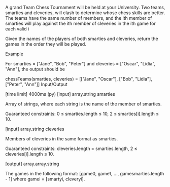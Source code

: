 A grand Team Chess Tournament will be held at your University. Two teams, smarties and cleveries, will clash to determine whose chess skills are better. The teams have the same number of members, and the ith member of smarties will play against the ith member of cleveries in the ith game for each valid i

Given the names of the players of both smarties and cleveries, return the games in the order they will be played.

Example

For smarties = ["Jane", "Bob", "Peter"] and
cleveries = ["Oscar", "Lidia", "Ann"], the output should be

chessTeams(smarties, cleveries) = [["Jane",  "Oscar"],
                                   ["Bob",   "Lidia"],
                                   ["Peter", "Ann"]]
Input/Output

[time limit] 4000ms (py)
[input] array.string smarties

Array of strings, where each string is the name of the member of smarties.

Guaranteed constraints:
0 ≤ smarties.length ≤ 10,
2 ≤ smarties[i].length ≤ 10.

[input] array.string cleveries

Members of cleveries in the same format as smarties.

Guaranteed constraints:
cleveries.length = smarties.length,
2 ≤ cleveries[i].length ≤ 10.

[output] array.array.string

The games in the following format: [game0, game1, ..., gamesmarties.length - 1] where gamei = [smartyi, cleveryi].
